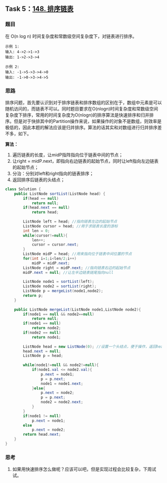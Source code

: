 ## Task 5：[148. 排序链表](https://leetcode-cn.com/problems/sort-list/)

### 题目

在 O(n log n) 时间复杂度和常数级空间复杂度下，对链表进行排序。

```
示例 1:
输入: 4->2->1->3
输出: 1->2->3->4

示例 2:
输入: -1->5->3->4->0
输出: -1->0->3->4->5
```

### 思路

​		排序问题，首先要认识到对于排序链表和排序数组的区别在于，数组中元素是可以随机访问的，而链表不可以。同时题目要求在O(nlogn)时间复杂度和常数级空间复杂度下排序，常用的时间复杂度为O(nlogn)的排序算法是快速排序和归并排序。但是对于快排其中的Partition操作来说，如果操作的对象不是数组，则效率是极低的，因此本题的解法应该是归并排序。算法的话其实和对数组进行归并排序差不多，如下。

**算法：**

1. 遍历链表的长度，让midP指阵指向位于链表中间的节点；
2. 让right = midP.next，即指向右边链表的起始节点，同时让left指向左边链表的起始节点；
3. 分治：分别对left和right指向的链表排序；
4. 返回排序后链表的头结点；

```java
class Solution {
    public ListNode sortList(ListNode head) {
        if(head == null)
            return null;
        if(head.next == null)
            return head;
        
        ListNode left = head; //指向链表左边的起始节点
        ListNode cursor = head; //用于求链表长度的游标
        int len = 0;
        while(cursor!=null){
            len++;
            cursor = cursor.next;
        }
        ListNode midP = head; //用来指向位于链表中间位置的节点
        for(int i=1;i<len/2;i++)
            midP = midP.next;
        ListNode right = midP.next; //指向链表右边的起始节点
        midP.next = null; //让左半边链表链尾指向null
        
        ListNode node1 = sortList(left);
        ListNode node2 = sortList(right);
        ListNode p = mergeList(node1,node2);
        return p;
    }
    
    public ListNode mergeList(ListNode node1,ListNode node2){
        if(node1 == null && node2==null)
            return null;
        if(node1 == null)
            return node2;
        if(node2 == null)
            return node1;
        
        ListNode head = new ListNode(0); //设置一个头结点，便于操作，返回head.next即可。
        head.next = null;
        ListNode p = head;
        
        while(node1!=null && node2!=null){
            if(node1.val <= node2.val){
                p.next = node1;
                p = p.next;
                node1 = node1.next;
            }else{
                p.next = node2;
                p = p.next;
                node2 = node2.next;
            }
        }
        if(node1 != null)
            p.next = node1;
        else
            p.next = node2;
        return head.next;
    }
}
```

### 思考

1. 如果用快速排序怎么做呢？应该可以吧，但是实现过程会比较复杂，下周试试。

